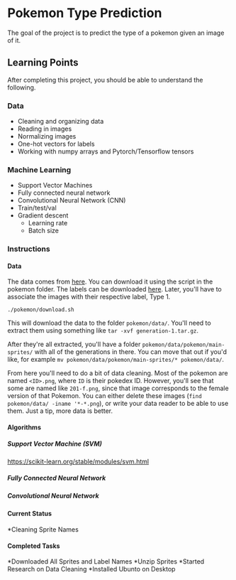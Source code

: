 # Pokemon Type Prediction
The goal of the project is to predict the type of a pokemon given an image of it.

## Learning Points

After completing this project, you should be able to understand the following.

### Data

* Cleaning and organizing data
* Reading in images
* Normalizing images
* One-hot vectors for labels
* Working with numpy arrays and Pytorch/Tensorflow tensors

### Machine Learning

* Support Vector Machines
* Fully connected neural network
* Convolutional Neural Network (CNN)
* Train/test/val
* Gradient descent
    * Learning rate
    * Batch size

### Instructions

#### Data

The data comes from [here](https://veekun.com/dex/downloads). You can download it using the script in the pokemon folder.
The labels can be downloaded [here](https://www.kaggle.com/abcsds/pokemon). Later, you'll have to associate the images with
their respective label, Type 1.

`./pokemon/download.sh`

This will download the data to the folder `pokemon/data/`. You'll need to
extract them using something like `tar -xvf generation-1.tar.gz`.

After they're all extracted, you'll have a folder
`pokemon/data/pokemon/main-sprites/` with all of the generations in there.  You
can move that out if you'd like, for example `mv
pokemon/data/pokemon/main-sprites/* pokemon/data/`.

From here you'll need to do a bit of data cleaning. Most of the pokemon are
named `<ID>.png`, where `ID` is their pokedex ID. However, you'll see that some
are named like `201-f.png`, since that image corresponds to the female version of
that Pokemon. You can either delete these images (`find pokemon/data/ -iname '*-*.png`),
or write your data reader to be able to use them. Just a tip, more data is better.


#### Algorithms

##### Support Vector Machine (SVM)

https://scikit-learn.org/stable/modules/svm.html


##### Fully Connected Neural Network



##### Convolutional Neural Network

#### Current Status
*Cleaning Sprite Names

#### Completed Tasks
*Downloaded All Sprites and Label Names
*Unzip Sprites
*Started Research on Data Cleaning
*Installed Ubunto on Desktop





